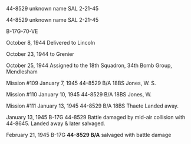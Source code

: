 





44-8529 unknown name SAL 2-21-45






 




44-8529 unknown name SAL 2-21-45

B-17G-70-VE

October 8, 1944 Delivered to Lincoln

October 23, 1944 to Grenier

October 25, 1944 Assigned to the 18th Squadron,
34th Bomb Group, Mendlesham

Mission #109 January 7, 1945 44-8529 B/A 18BS Jones, W. S.

Mission #110 January 10, 1945 44-8529 B/A 18BS Jones, W.

Mission #111 January 13, 1945 44-8529 B/A 18BS
Thaete Landed
away.

January 13, 1945 B-17G 44-8529 Battle damaged by mid-air
collision with 44-8645. Landed away \& later salvaged.

February 21, 1945 B-17G **44-8529 B/A** salvaged with
battle damage




